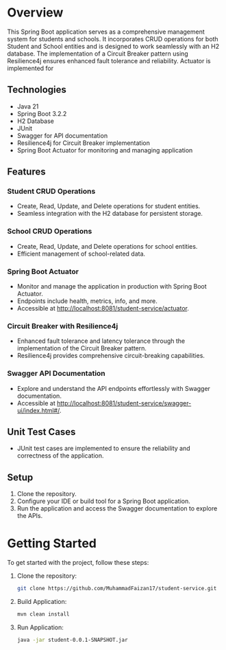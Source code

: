 # Overview

This Spring Boot application serves as a comprehensive management system for students and schools. It incorporates CRUD operations for both Student and School entities and is designed to work seamlessly with an H2 database. The implementation of a Circuit Breaker pattern using Resilience4j ensures enhanced fault tolerance and reliability. Actuator is implemented for 

## Technologies

- Java 21
- Spring Boot 3.2.2
- H2 Database
- JUnit
- Swagger for API documentation
- Resilience4j for Circuit Breaker implementation
- Spring Boot Actuator for monitoring and managing application


## Features

### Student CRUD Operations

- Create, Read, Update, and Delete operations for student entities.
- Seamless integration with the H2 database for persistent storage.

### School CRUD Operations

- Create, Read, Update, and Delete operations for school entities.
- Efficient management of school-related data.

### Spring Boot Actuator

- Monitor and manage the application in production with Spring Boot Actuator.
- Endpoints include health, metrics, info, and more.
- Accessible at [http://localhost:8081/student-service/actuator](http://localhost:8081/student-service/actuator).


### Circuit Breaker with Resilience4j

- Enhanced fault tolerance and latency tolerance through the implementation of the Circuit Breaker pattern.
- Resilience4j provides comprehensive circuit-breaking capabilities.

### Swagger API Documentation

- Explore and understand the API endpoints effortlessly with Swagger documentation.
- Accessible at [http://localhost:8081/student-service/swagger-ui/index.html#/](http://localhost:8081/student-service/swagger-ui/index.html#/).

## Unit Test Cases

- JUnit test cases are implemented to ensure the reliability and correctness of the application.
  
## Setup

1. Clone the repository.
2. Configure your IDE or build tool for a Spring Boot application.
3. Run the application and access the Swagger documentation to explore the APIs.

# Getting Started

To get started with the project, follow these steps:

1. Clone the repository:

   ```bash
   git clone https://github.com/MuhammadFaizan17/student-service.git

2. Build Application:

   ```bash
   mvn clean install

3. Run Application:

   ```bash
   java -jar student-0.0.1-SNAPSHOT.jar
